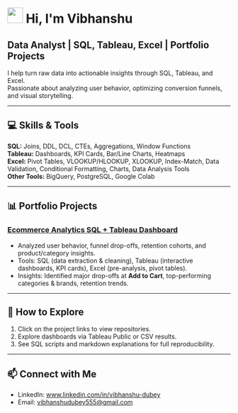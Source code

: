 # <img src="https://camo.githubusercontent.com/d552948e7884c41fde2d32b9221d79f0df2076c7d824aaab954ca93f53d95884/68747470733a2f2f6d656469612e67697068792e636f6d2f6d656469612f6876524a434c467a6361737252346961377a2f67697068792e676966" width="35"> Hi, I'm Vibhanshu 

## Data Analyst | SQL, Tableau, Excel | Portfolio Projects

I help turn raw data into actionable insights through SQL, Tableau, and Excel.  
Passionate about analyzing user behavior, optimizing conversion funnels, and visual storytelling.

---

## 💻 Skills & Tools
**SQL:** Joins, DDL, DCL, CTEs, Aggregations, Window Functions  
**Tableau:** Dashboards, KPI Cards, Bar/Line Charts, Heatmaps  
**Excel:** Pivot Tables, VLOOKUP/HLOOKUP, XLOOKUP, Index-Match, Data Validation, Conditional Formatting, Charts, Data Analysis Tools  
**Other Tools:** BigQuery, PostgreSQL, Google Colab  

---

## 📊 Portfolio Projects

### [Ecommerce Analytics SQL + Tableau Dashboard](https://github.com/Vibhanshu-555/ecommerce-analytics-sql-dashboard)
- Analyzed user behavior, funnel drop-offs, retention cohorts, and product/category insights.  
- Tools: SQL (data extraction & cleaning), Tableau (interactive dashboards, KPI cards), Excel (pre-analysis, pivot tables).  
- Insights: Identified major drop-offs at **Add to Cart**, top-performing categories & brands, retention trends.

---

## 📌 How to Explore
1. Click on the project links to view repositories.  
2. Explore dashboards via Tableau Public or CSV results.  
3. See SQL scripts and markdown explanations for full reproducibility.  

---

## 📫 Connect with Me
- LinkedIn: www.linkedin.com/in/vibhanshu-dubey  
- Email: vibhanshudubey555@gmail.com
